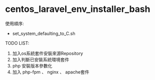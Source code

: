 # centos_laravel_env_installer_bash

使用順序:

<ul>
    <li>set_system_defaulting_to_C.sh</li>
</ul>

TODO LIST:

<ol>
    <li>加入os系統套件安裝來源Repository</li>
    <li>加入判斷已安裝系統環境套件</li>
    <li>php 安裝版本參數化</li>
    <li>加入 php-fpm 、 nginx 、 apache套件</li>    
<ol>